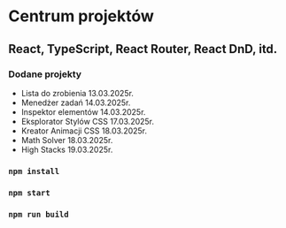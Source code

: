 # Centrum projektów
## React, TypeScript, React Router, React DnD, itd.
### Dodane projekty
- Lista do zrobienia 13.03.2025r.
- Menedżer zadań 14.03.2025r.
- Inspektor elementów 14.03.2025r.
- Eksplorator Stylów CSS 17.03.2025r.
- Kreator Animacji CSS 18.03.2025r.
- Math Solver 18.03.2025r.
- High Stacks 19.03.2025r.

### `npm install`
### `npm start`
### `npm run build`